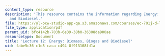 ```yaml
---
content_type: resource
description: 'This resource contains the information regarding Energy: Biomass, Biogas
  and Biodiesel.'
file: https://ol-ocw-studio-app-qa.s3.amazonaws.com/courses/ec-701j-d-lab-i-development-fall-2009/fabe5c36c1d5cacac4948f913108fd1a_MITEC_701JF09_lec12_nb.pdf
file_type: application/pdf
parent_uid: bfc4142b-703b-6e39-38b0-36308da800ae
resourcetype: Document
title: 'Lecture 12: Energy: Biomass, Biogas and Biodiesel'
uid: fabe5c36-c1d5-caca-c494-8f913108fd1a
---
```

